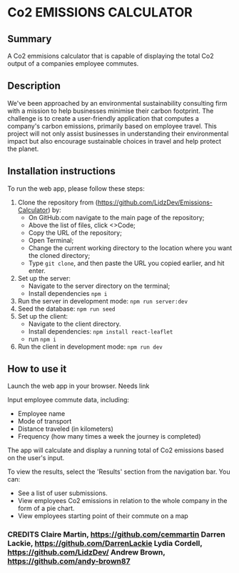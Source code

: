# Co2 EMISSIONS CALCULATOR 

## Summary
A Co2 emmisions calculator that is capable of displaying the total Co2 output of a companies employee commutes.

## Description
We've been approached by an environmental sustainability consulting firm with a mission to help businesses minimise their carbon footprint. The challenge is to create a user-friendly application that computes a company's carbon emissions, primarily based on employee travel. This project will not only assist businesses in understanding their environmental impact but also encourage sustainable choices in travel and help protect the planet.

## Installation instructions 
To run the web app, please follow these steps:

1.  Clone the repository from (https://github.com/LidzDev/Emissions-Calculator) by:
    - On GitHub.com navigate to the main page of the repository;
    - Above the list of files, click <>Code;
    - Copy the URL of the repository;
    - Open Terminal;
    - Change the current working directory to the location where you want the cloned directory;
    - Type `git clone`, and then paste the URL you copied earlier, and hit enter.
2.  Set up the server:
    - Navigate to the server directory on the terminal;
    - Install dependencies `npm i`
3.  Run the server in development mode:
     `npm run server:dev`
4.  Seed the database:
    `npm run seed`
5.  Set up the client:
    - Navigate to the client directory.
    - Install dependencies: `npm install react-leaflet`
    - run `npm i`
6.   Run the client in development mode:
     `npm run dev`
     
## How to use it

Launch the web app in your browser. Needs link

Input employee commute data, including:

- Employee name
- Mode of transport
- Distance traveled (in kilometers)
- Frequency (how many times a week the journey is completed)

The app will calculate and display a running total of Co2 emissions based on the user's input.

To view the results, select the 'Results' section from the navigation bar. You can:

- See a list of user submissions.
- View employees Co2 emissions in relation to the whole company in the form of a pie chart.
- View employees starting point of their commute on a map

### CREDITS Claire Martin, https://github.com/cemmartin Darren Lackie, https://github.com/DarrenLackie Lydia Cordell, https://github.com/LidzDev/ Andrew Brown, https://github.com/andy-brown87
